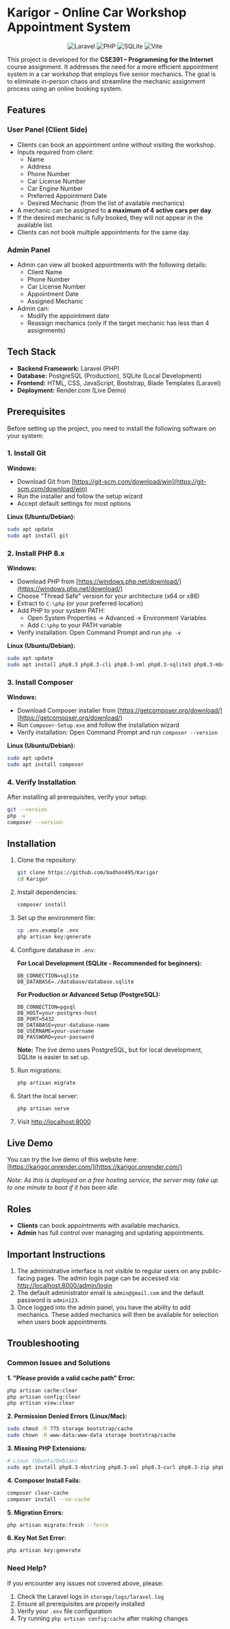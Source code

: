# Karigor - Online Car Workshop Appointment System

<div align="center">

![Laravel](https://img.shields.io/badge/Laravel-11.x-red?style=flat-square&logo=laravel)
![PHP](https://img.shields.io/badge/PHP-8.2+-blue?style=flat-square&logo=php)
![SQLite](https://img.shields.io/badge/SQLite-Database-003B57?style=flat-square&logo=sqlite)
![Vite](https://img.shields.io/badge/Vite-6.x-646CFF?style=flat-square&logo=vite)

</div>

This project is developed for the **CSE391 – Programming for the Internet** course assignment. It addresses the need for a more efficient appointment system in a car workshop that employs five senior mechanics. The goal is to eliminate in-person chaos and streamline the mechanic assignment process using an online booking system.

## Features

### User Panel (Client Side)
- Clients can book an appointment online without visiting the workshop.
- Inputs required from client:
  - Name
  - Address
  - Phone Number
  - Car License Number
  - Car Engine Number
  - Preferred Appointment Date
  - Desired Mechanic (from the list of available mechanics)
- A mechanic can be assigned to **a maximum of 4 active cars per day**.
- If the desired mechanic is fully booked, they will not appear in the available list.
- Clients can not book multiple appointments for the same day.

### Admin Panel
- Admin can view all booked appointments with the following details:
  - Client Name
  - Phone Number
  - Car License Number
  - Appointment Date
  - Assigned Mechanic
- Admin can:
  - Modify the appointment date
  - Reassign mechanics (only if the target mechanic has less than 4 assignments)

## Tech Stack

- **Backend Framework:** Laravel (PHP)
- **Database:** PostgreSQL (Production), SQLite (Local Development)
- **Frontend:** HTML, CSS, JavaScript, Bootstrap, Blade Templates (Laravel)
- **Deployment:** Render.com (Live Demo)


## Prerequisites

Before setting up the project, you need to install the following software on your system:

### 1. Install Git

**Windows:**
- Download Git from [https://git-scm.com/download/win](https://git-scm.com/download/win)
- Run the installer and follow the setup wizard
- Accept default settings for most options

**Linux (Ubuntu/Debian):**
```bash
sudo apt update
sudo apt install git
```

### 2. Install PHP 8.x

**Windows:**
- Download PHP from [https://windows.php.net/download/](https://windows.php.net/download/)
- Choose "Thread Safe" version for your architecture (x64 or x86)
- Extract to `C:\php` (or your preferred location)
- Add PHP to your system PATH:
  - Open System Properties → Advanced → Environment Variables
  - Add `C:\php` to your PATH variable
- Verify installation: Open Command Prompt and run `php -v`

**Linux (Ubuntu/Debian):**
```bash
sudo apt update
sudo apt install php8.3 php8.3-cli php8.3-xml php8.3-sqlite3 php8.3-mbstring php8.3-curl php8.3-zip
```

### 3. Install Composer

**Windows:**
- Download Composer installer from [https://getcomposer.org/download/](https://getcomposer.org/download/)
- Run `Composer-Setup.exe` and follow the installation wizard
- Verify installation: Open Command Prompt and run `composer --version`

**Linux (Ubuntu/Debian):**
```bash
sudo apt update
sudo apt install composer
```

### 4. Verify Installation

After installing all prerequisites, verify your setup:
```bash
git --version
php -v
composer --version
```

## Installation

1. Clone the repository:
   ```bash
   git clone https://github.com/badhon495/Karigor
   cd Karigor
   ```

2. Install dependencies:
   ```bash
   composer install
   ```

3. Set up the environment file:
   ```bash
   cp .env.example .env
   php artisan key:generate
   ```

4. Configure database in `.env`:

   **For Local Development (SQLite - Recommended for beginners):**
   ```env
   DB_CONNECTION=sqlite
   DB_DATABASE=./database/database.sqlite
   ```
   
   **For Production or Advanced Setup (PostgreSQL):**
   ```env
   DB_CONNECTION=pgsql
   DB_HOST=your-postgres-host
   DB_PORT=5432
   DB_DATABASE=your-database-name
   DB_USERNAME=your-username
   DB_PASSWORD=your-password
   ```
   
   **Note:** The live demo uses PostgreSQL, but for local development, SQLite is easier to set up.

5. Run migrations:
   ```bash
   php artisan migrate
   ```

6. Start the local server:
   ```bash
   php artisan serve
   ```

7. Visit [http://localhost:8000](http://localhost:8000)

## Live Demo

You can try the live demo of this website here: [https://karigor.onrender.com/](https://karigor.onrender.com/)

*Note: As this is deployed on a free hosting service, the server may take up to one minute to boot if it has been idle.*

## Roles

- **Clients** can book appointments with available mechanics.
- **Admin** has full control over managing and updating appointments.

## Important Instructions

1. The administrative interface is not visible to regular users on any public-facing pages. The admin login page can be accessed via: [http://localhost:8000/admin/login](http://localhost:8000/admin/login)
2. The default administrator email is `admin@gmail.com` and the default password is `admin123`.
3. Once logged into the admin panel, you have the ability to add mechanics. These added mechanics will then be available for selection when users book appointments.

## Troubleshooting

### Common Issues and Solutions

**1. "Please provide a valid cache path" Error:**
```bash
php artisan cache:clear
php artisan config:clear
php artisan view:clear
```

**2. Permission Denied Errors (Linux/Mac):**
```bash
sudo chmod -R 775 storage bootstrap/cache
sudo chown -R www-data:www-data storage bootstrap/cache
```

**3. Missing PHP Extensions:**
```bash
# Linux (Ubuntu/Debian)
sudo apt install php8.3-mbstring php8.3-xml php8.3-curl php8.3-zip php8.3-sqlite3
```

**4. Composer Install Fails:**
```bash
composer clear-cache
composer install --no-cache
```

**5. Migration Errors:**
```bash
php artisan migrate:fresh --force
```

**6. Key Not Set Error:**
```bash
php artisan key:generate
```

### Need Help?

If you encounter any issues not covered above, please:
1. Check the Laravel logs in `storage/logs/laravel.log`
2. Ensure all prerequisites are properly installed
3. Verify your `.env` file configuration
4. Try running `php artisan config:cache` after making changes